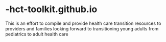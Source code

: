 # -hct-toolkit.github.io
This is an effort to compile and provide health care transition resources to providers and families looking forward to transitioning young adults from pediatrics to adult health care
